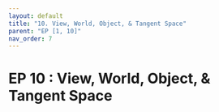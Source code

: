 ```yaml
---
layout: default
title: "10. View, World, Object, & Tangent Space"
parent: "EP [1, 10]"
nav_order: 7
---
```


# EP 10 : View, World, Object, & Tangent Space

